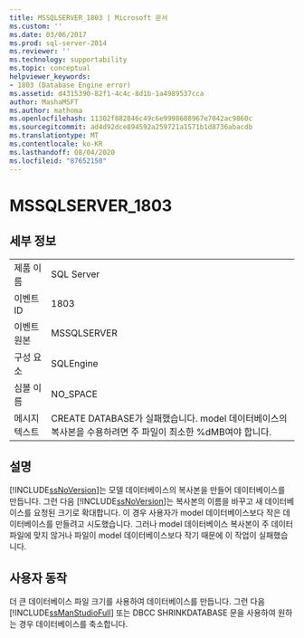 ```yaml
---
title: MSSQLSERVER_1803 | Microsoft 문서
ms.custom: ''
ms.date: 03/06/2017
ms.prod: sql-server-2014
ms.reviewer: ''
ms.technology: supportability
ms.topic: conceptual
helpviewer_keywords:
- 1803 (Database Engine error)
ms.assetid: d4315390-82f1-4c4c-8d1b-1a4989537cca
author: MashaMSFT
ms.author: mathoma
ms.openlocfilehash: 11302f882846c49c6e9998608967e7042ac9860c
ms.sourcegitcommit: ad4d92dce894592a259721a1571b1d8736abacdb
ms.translationtype: MT
ms.contentlocale: ko-KR
ms.lasthandoff: 08/04/2020
ms.locfileid: "87652150"
---
```

# <a name="mssqlserver_1803"></a>MSSQLSERVER_1803
    
## <a name="details"></a>세부 정보  
  
|||  
|-|-|  
|제품 이름|SQL Server|  
|이벤트 ID|1803|  
|이벤트 원본|MSSQLSERVER|  
|구성 요소|SQLEngine|  
|심볼 이름|NO_SPACE|  
|메시지 텍스트|CREATE DATABASE가 실패했습니다. model 데이터베이스의 복사본을 수용하려면 주 파일이 최소한 %dMB여야 합니다.|  
  
## <a name="explanation"></a>설명  
 [!INCLUDE[ssNoVersion](../../includes/ssnoversion-md.md)]는 모델 데이터베이스의 복사본을 만들어 데이터베이스를 만듭니다. 그런 다음 [!INCLUDE[ssNoVersion](../../includes/ssnoversion-md.md)]는 복사본의 이름을 바꾸고 새 데이터베이스를 요청된 크기로 확대합니다. 이 경우 사용자가 model 데이터베이스보다 작은 데이터베이스를 만들려고 시도했습니다. 그러나 model 데이터베이스 복사본이 주 데이터 파일에 맞지 않거나 파일이 model 데이터베이스보다 작기 때문에 이 작업이 실패했습니다.  
  
## <a name="user-action"></a>사용자 동작  
 더 큰 데이터베이스 파일 크기를 사용하여 데이터베이스를 만듭니다. 그런 다음 [!INCLUDE[ssManStudioFull](../../includes/ssmanstudiofull-md.md)] 또는 DBCC SHRINKDATABASE 문을 사용하여 원하는 경우 데이터베이스를 축소합니다.  
  
  
